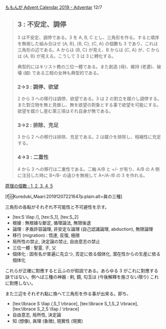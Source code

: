<!--
{"id":"26006613478130639","title":"眞に關する三角形 : S/, S1, S2","categories":["考察"],"draft":"no"}
-->

[ももんが Advent Calendar 2019 - Adventar](https://adventar.org/calendars/4300) 12/7

> ## 3 : 不安定、調停
>
> 3 は不安定、調停である。3 を A, B, C とし、三角形を作る。すると順序を無視した組み合はせ {A, B}, {B, C}, {C, A} の個數も 3 であり、これは三角形の辺である。A からは {B, C} が見え、B からは {C, A} が、C からは {A, B} が見える。こうして 3 は 3 に轉化する。
>
> 典型的にはキリスト教の三位一體である。また創造 (母)、維持 (老婆)、破壊 (娘) である三相の女神も典型的である。
>
> ### 2→3 : 調停、欲望
>
> 2 から 3 への移行は調停、欲望である。3 は 2 の對立を媒介し調停する。また對立物を無と見做し、無を欲望の對象とする事で欲望を可能にする。欲望を媒介し産む第三項はそれ自身が無である。
>
> ### 3→2 : 排除、充足
>
> 3 から 2 への移行は排除、充足である。2 は媒介を排除し、相補性に充足する。
>
> ### 4→3 : 二重性
>
> 4 から 3 への移行は二重性である。二軸 A/B と +/- が有り、A/B の A 側に注目した時に B+/B- の違ひを無視して A+/A-/B の 3 を作れる。

[原理の個數 : 1, 2, 3, 4, 5](https://c4se.hatenablog.com/entry/2019/12/02/023157)

[f:id:Kureduki_Maari:20191207221647p:plain:alt=眞の三種]

三角形の各點がそれぞれ不可能性と不可避性を示す。

- [tex:S \llap /], [tex:S_1], [tex:S_2]
- 根據 : 無根據な斷定, 循環論法, 無限後退
- 論理 : 矛盾許容論理, 非安定な論理 (自己認識論理, abduction), 無限論理
- 移行 (migration) : 悟達, 反復, 極限
- 局所性の禁止, 決定論の禁止, 自由意志の禁止
- 三位一體 : 聖霊, 子, 父
- 個体化 : 固有名が普遍に先立つ, 否定に依る個体化, 潜在性からの生産に依る個体化

これらが正確に對應すると云ふのが假説である。あらゆる 3 がこれに對應する訣ではない。例へば三種の神器 : 剣, 鏡, 勾玉は (今後解釋を施さない限り) これに對應しない。

また三辺をそれぞれ點に換へて三角形を作る事が出來る。即ち、

- [tex:\lbrace S \llap /,S_1 \rbrace], [tex:\lbrace S_1,S_2 \rbrace], [tex:\lbrace S_2,S \llap / \rbrace]
- 自由意志, 局所性, 決定論
- 知 (想像), 眞理 (象徴), 現實性 (現實)

